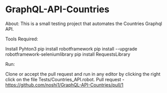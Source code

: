 # GraphQL-API-Countries
About:
This is a small testing project that automates the Countries Graphql API.

Tools Required:

Install Pyhton3
pip install robotframework
pip install --upgrade robotframework-seleniumlibrary
pip install RequestsLibrary

Run:

Clone or accept the pull request and run in any editor by clicking the right click on the file Tests/Countries_API.robot.
Pull request - https://github.com/noshi1/GraphQL-API-Countries/pull/1
